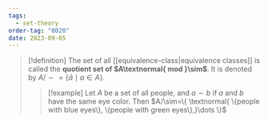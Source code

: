 ```yaml
---
tags:
  - set-theory
order-tag: "0020"
date: 2023-09-05
---
```

>[!definition]
>The set of all [[equivalence-class|equivalence classes]] is called the **quotient set of $A\textnormal{ mod }\sim$**. It is denoted by $A/\sim=\{ \bar{a}\mid a\in A \}$.
>>[!example]
>>Let $A$ be a set of all people, and $a\sim b$ if $a$ and $b$ have the same eye color.
>>Then $A/\sim=\{ \textnormal{ \{people with blue eyes\}, \{people with green eyes\},}\dots \}$

